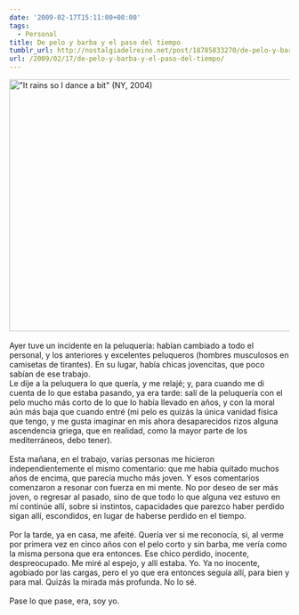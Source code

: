 ```yaml
---
date: '2009-02-17T15:11:00+00:00'
tags:
  - Personal
title: De pelo y barba y el paso del tiempo
tumblr_url: http://nostalgiadelreino.net/post/18785833270/de-pelo-y-barba-y-el-paso-del-tiempo
url: /2009/02/17/de-pelo-y-barba-y-el-paso-del-tiempo/
---
```


<p><img src="http://nostalgiadelreino.net/blog/wp-content/uploads/2009/02/ny2004rain.jpg" alt='"It rains so I dance a bit" (NY, 2004)' title='"It rains so I dance a bit" (NY, 2004)' width="604" height="453" class="aligncenter size-full wp-image-463"/><br/><br/>Ayer tuve un incidente en la peluquería: habían cambiado a todo el personal, y los anteriores y excelentes peluqueros (hombres musculosos en camisetas de tirantes). En su lugar, había chicas jovencitas, que poco sabían de ese trabajo.<br/>Le dije a la peluquera lo que quería, y me relajé; y, para cuando me di cuenta de lo que estaba pasando, ya era tarde: salí de la peluquería con el pelo mucho más corto de lo que lo había llevado en años, y con la moral aún más baja que cuando entré (mi pelo es quizás la única vanidad física que tengo, y me gusta imaginar en mis ahora desaparecidos rizos alguna ascendencia griega, que en realidad, como la mayor parte de los mediterráneos, debo tener).<br/><br/>Esta mañana, en el trabajo, varias personas me hicieron independientemente el mismo comentario: que me había quitado muchos años de encima, que parecía mucho más joven. Y esos comentarios comenzaron a resonar con fuerza en mi mente. No por deseo de ser más joven, o regresar al pasado, sino de que todo lo que alguna vez estuvo en mí continúe allí, sobre si instintos, capacidades que parezco haber perdido sigan allí, escondidos, en lugar de haberse perdido en el tiempo.<br/><br/>Por la tarde, ya en casa, me afeité. Quería ver si me reconocía, si, al verme por primera vez en cinco años con el pelo corto y sin barba, me vería como la misma persona que era entonces. Ese chico perdido, inocente, despreocupado. Me miré al espejo, y allí estaba. Yo. Ya no inocente, agobiado por las cargas, pero el yo que era entonces seguía allí, para bien y para mal. Quizás la mirada más profunda. No lo sé.<br/><br/>Pase lo que pase, era, soy yo.</p><div class="blogger-post-footer"><img width="1" height="1" src="https://blogger.googleusercontent.com/tracker/1180118427259117074-3243797350727560156?l=nostalgiadelreino.blogspot.com" alt=""/></div>